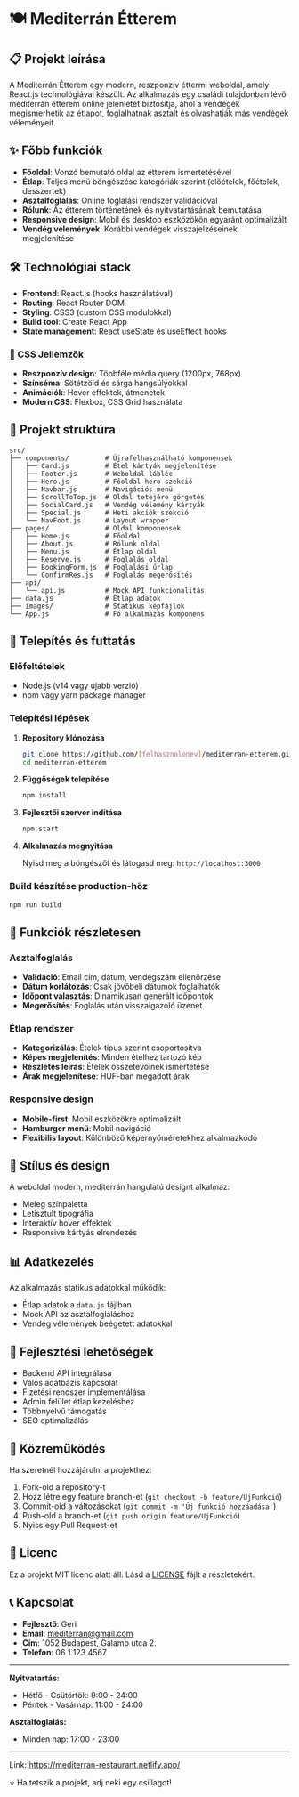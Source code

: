 # 🍽️ Mediterrán Étterem

## 📋 Projekt leírása

A Mediterrán Étterem egy modern, reszponzív éttermi weboldal, amely React.js technológiával készült. Az alkalmazás egy családi tulajdonban lévő mediterrán étterem online jelenlétét biztosítja, ahol a vendégek megismerhetik az étlapot, foglalhatnak asztalt és olvashatják más vendégek véleményeit.

## ✨ Főbb funkciók

- **Főoldal**: Vonzó bemutató oldal az étterem ismertetésével
- **Étlap**: Teljes menü böngészése kategóriák szerint (előételek, főételek, desszertek)
- **Asztalfoglalás**: Online foglalási rendszer validációval
- **Rólunk**: Az étterem történetének és nyitvatartásának bemutatása
- **Responsive design**: Mobil és desktop eszközökön egyaránt optimalizált
- **Vendég vélemények**: Korábbi vendégek visszajelzéseinek megjelenítése

## 🛠️ Technológiai stack

- **Frontend**: React.js (hooks használatával)
- **Routing**: React Router DOM
- **Styling**: CSS3 (custom CSS modulokkal)
- **Build tool**: Create React App
- **State management**: React useState és useEffect hooks

### 🎨 CSS Jellemzők
- **Reszponzív design**: Többféle média query (1200px, 768px)
- **Színséma**: Sötétzöld és sárga hangsúlyokkal
- **Animációk**: Hover effektek, átmenetek
- **Modern CSS**: Flexbox, CSS Grid használata

## 📁 Projekt struktúra

```
src/
├── components/         # Újrafelhasználható komponensek
│   ├── Card.js         # Étel kártyák megjelenítése
│   ├── Footer.js       # Weboldal lábléc
│   ├── Hero.js         # Főoldal hero szekció
│   ├── Navbar.js       # Navigációs menü
│   ├── ScrollToTop.js  # Oldal tetejére görgetés
│   ├── SocialCard.js   # Vendég vélemény kártyák
│   ├── Special.js      # Heti akciók szekció
│   └── NavFoot.js      # Layout wrapper
├── pages/              # Oldal komponensek
│   ├── Home.js         # Főoldal
│   ├── About.js        # Rólunk oldal
│   ├── Menu.js         # Étlap oldal
│   ├── Reserve.js      # Foglalás oldal
│   ├── BookingForm.js  # Foglalási űrlap
│   └── ConfirmRes.js   # Foglalás megerősítés
├── api/
│   └── api.js          # Mock API funkcionalitás
├── data.js             # Étlap adatok
├── images/             # Statikus képfájlok
└── App.js              # Fő alkalmazás komponens
```

## 🚀 Telepítés és futtatás

### Előfeltételek
- Node.js (v14 vagy újabb verzió)
- npm vagy yarn package manager

### Telepítési lépések

1. **Repository klónozása**
   ```bash
   git clone https://github.com/[felhasznalonev]/mediterran-etterem.git
   cd mediterran-etterem
   ```

2. **Függőségek telepítése**
   ```bash
   npm install
   ```

3. **Fejlesztői szerver indítása**
   ```bash
   npm start
   ```

4. **Alkalmazás megnyitása**
   
   Nyisd meg a böngészőt és látogasd meg: `http://localhost:3000`

### Build készítése production-höz

```bash
npm run build
```

## 📱 Funkciók részletesen

### Asztalfoglalás
- **Validáció**: Email cím, dátum, vendégszám ellenőrzése
- **Dátum korlátozás**: Csak jövőbeli dátumok foglalhatók
- **Időpont választás**: Dinamikusan generált időpontok
- **Megerősítés**: Foglalás után visszaigazoló üzenet

### Étlap rendszer
- **Kategorizálás**: Ételek típus szerint csoportosítva
- **Képes megjelenítés**: Minden ételhez tartozó kép
- **Részletes leírás**: Ételek összetevőinek ismertetése
- **Árak megjelenítése**: HUF-ban megadott árak

### Responsive design
- **Mobile-first**: Mobil eszközökre optimalizált
- **Hamburger menü**: Mobil navigáció
- **Flexibilis layout**: Különböző képernyőméretekhez alkalmazkodó

## 🎨 Stílus és design

A weboldal modern, mediterrán hangulatú designt alkalmaz:
- Meleg színpaletta
- Letisztult tipográfia
- Interaktív hover effektek
- Responsive kártyás elrendezés

## 📊 Adatkezelés

Az alkalmazás statikus adatokkal működik:
- Étlap adatok a `data.js` fájlban
- Mock API az asztalfoglaláshoz
- Vendég vélemények beégetett adatokkal

## 🔧 Fejlesztési lehetőségek

- Backend API integrálása
- Valós adatbázis kapcsolat
- Fizetési rendszer implementálása
- Admin felület étlap kezeléshez
- Többnyelvű támogatás
- SEO optimalizálás

## 🤝 Közreműködés

Ha szeretnél hozzájárulni a projekthez:

1. Fork-old a repository-t
2. Hozz létre egy feature branch-et (`git checkout -b feature/UjFunkció`)
3. Commit-old a változásokat (`git commit -m 'Új funkció hozzáadása'`)
4. Push-old a branch-et (`git push origin feature/UjFunkció`)
5. Nyiss egy Pull Request-et

## 📄 Licenc

Ez a projekt MIT licenc alatt áll. Lásd a [LICENSE](LICENSE) fájlt a részletekért.

## 📞 Kapcsolat

- **Fejlesztő**: Geri
- **Email**: [mediterran@gmail.com](mailto:mediterran@gmail.com)
- **Cím**: 1052 Budapest, Galamb utca 2.
- **Telefon**: 06 1 123 4567

---

**Nyitvatartás:**
- Hétfő - Csütörtök: 9:00 - 24:00
- Péntek - Vasárnap: 11:00 - 24:00

**Asztalfoglalás:**
- Minden nap: 17:00 - 23:00

---

Link: https://mediterran-restaurant.netlify.app/

⭐ Ha tetszik a projekt, adj neki egy csillagot!
